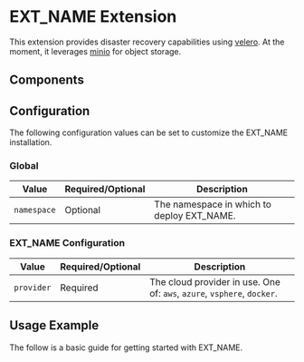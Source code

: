 # EXT_NAME Extension

This extension provides disaster recovery capabilities using [velero](https://velero.io/). At the moment, it leverages [minio](https://github.com/minio/minio) for object storage.

## Components

## Configuration

The following configuration values can be set to customize the EXT_NAME installation.

### Global

| Value | Required/Optional | Description |
|-------|-------------------|-------------|
| `namespace` | Optional | The namespace in which to deploy EXT_NAME. |

### EXT_NAME Configuration

| Value | Required/Optional | Description |
|-------|-------------------|-------------|
| `provider` | Required | The cloud provider in use. One of: `aws`, `azure`, `vsphere`, `docker`. |

## Usage Example

The follow is a basic guide for getting started with EXT_NAME.
